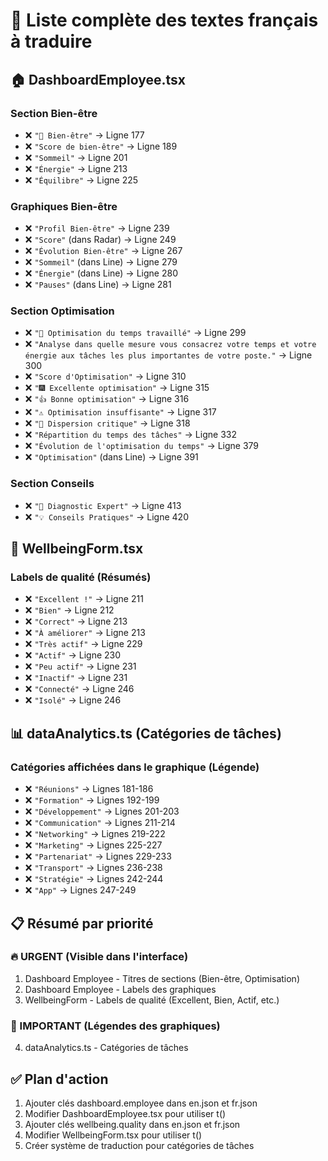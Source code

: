# 📝 Liste complète des textes français à traduire

## 🏠 DashboardEmployee.tsx

### Section Bien-être
- ❌ `"🌱 Bien-être"` → Ligne 177
- ❌ `"Score de bien-être"` → Ligne 189
- ❌ `"Sommeil"` → Ligne 201
- ❌ `"Énergie"` → Ligne 213
- ❌ `"Équilibre"` → Ligne 225

### Graphiques Bien-être
- ❌ `"Profil Bien-être"` → Ligne 239
- ❌ `"Score"` (dans Radar) → Ligne 249
- ❌ `"Évolution Bien-être"` → Ligne 267
- ❌ `"Sommeil"` (dans Line) → Ligne 279
- ❌ `"Énergie"` (dans Line) → Ligne 280
- ❌ `"Pauses"` (dans Line) → Ligne 281

### Section Optimisation
- ❌ `"🎯 Optimisation du temps travaillé"` → Ligne 299
- ❌ `"Analyse dans quelle mesure vous consacrez votre temps et votre énergie aux tâches les plus importantes de votre poste."` → Ligne 300
- ❌ `"Score d'Optimisation"` → Ligne 310
- ❌ `"🎆 Excellente optimisation"` → Ligne 315
- ❌ `"👍 Bonne optimisation"` → Ligne 316
- ❌ `"⚠️ Optimisation insuffisante"` → Ligne 317
- ❌ `"🚨 Dispersion critique"` → Ligne 318
- ❌ `"Répartition du temps des tâches"` → Ligne 332
- ❌ `"Évolution de l'optimisation du temps"` → Ligne 379
- ❌ `"Optimisation"` (dans Line) → Ligne 391

### Section Conseils
- ❌ `"🎯 Diagnostic Expert"` → Ligne 413
- ❌ `"💡 Conseils Pratiques"` → Ligne 420

## 🔧 WellbeingForm.tsx

### Labels de qualité (Résumés)
- ❌ `"Excellent !"` → Ligne 211
- ❌ `"Bien"` → Ligne 212
- ❌ `"Correct"` → Ligne 213
- ❌ `"À améliorer"` → Ligne 213
- ❌ `"Très actif"` → Ligne 229
- ❌ `"Actif"` → Ligne 230
- ❌ `"Peu actif"` → Ligne 231
- ❌ `"Inactif"` → Ligne 231
- ❌ `"Connecté"` → Ligne 246
- ❌ `"Isolé"` → Ligne 246

## 📊 dataAnalytics.ts (Catégories de tâches)

### Catégories affichées dans le graphique (Légende)
- ❌ `"Réunions"` → Lignes 181-186
- ❌ `"Formation"` → Lignes 192-199
- ❌ `"Développement"` → Lignes 201-203
- ❌ `"Communication"` → Lignes 211-214
- ❌ `"Networking"` → Lignes 219-222
- ❌ `"Marketing"` → Lignes 225-227
- ❌ `"Partenariat"` → Lignes 229-233
- ❌ `"Transport"` → Lignes 236-238
- ❌ `"Stratégie"` → Lignes 242-244
- ❌ `"App"` → Lignes 247-249

## 📋 Résumé par priorité

### 🔥 URGENT (Visible dans l'interface)
1. Dashboard Employee - Titres de sections (Bien-être, Optimisation)
2. Dashboard Employee - Labels des graphiques
3. WellbeingForm - Labels de qualité (Excellent, Bien, Actif, etc.)

### 📌 IMPORTANT (Légendes des graphiques)
4. dataAnalytics.ts - Catégories de tâches

## ✅ Plan d'action

1. Ajouter clés dashboard.employee dans en.json et fr.json
2. Modifier DashboardEmployee.tsx pour utiliser t()
3. Ajouter clés wellbeing.quality dans en.json et fr.json
4. Modifier WellbeingForm.tsx pour utiliser t()
5. Créer système de traduction pour catégories de tâches